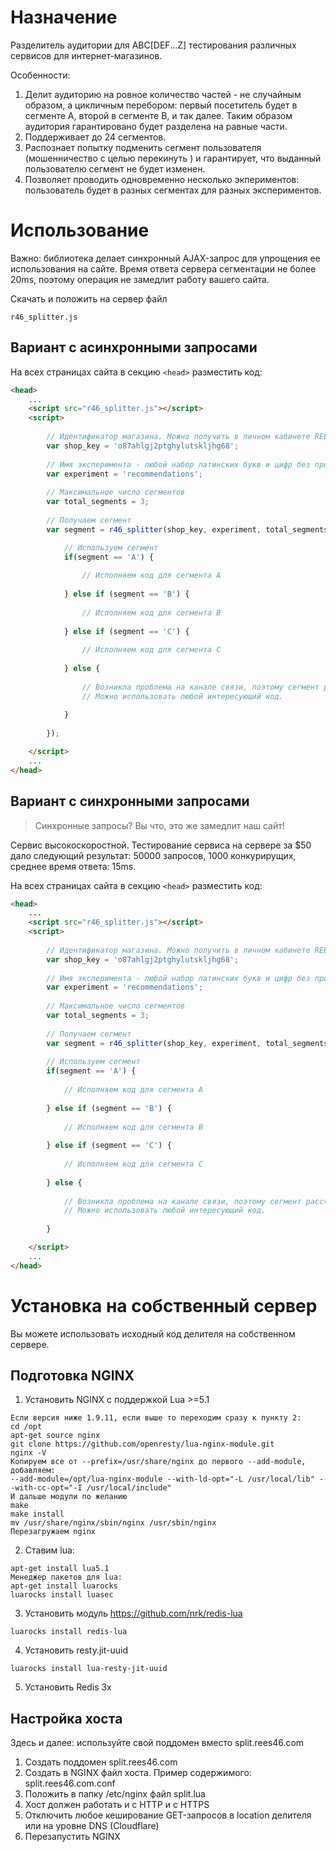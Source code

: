 # Назначение

Разделитель аудитории для ABC[DEF...Z] тестирования различных сервисов для интернет-магазинов.

Особенности:
 
1. Делит аудиторию на ровное количество частей - не случайным образом, а цикличным перебором: первый посетитель будет в сегменте A, второй в сегменте B, и так далее. Таким образом аудитория гарантировано будет разделена на равные части.
2. Поддерживает до 24 сегментов.
3. Распознает попытку подменить сегмент пользователя (мошенничество с целью перекинуть ) и гарантирует, что выданный пользователю сегмент не будет изменен.
4. Позволяет проводить одновременно несколько экпериментов: пользователь будет в разных сегментах для разных экспериментов. 

# Использование

Важно: библиотека делает синхронный AJAX-запрос для упрощения ее использования на сайте. Время ответа сервера сегментации не более 20ms, поэтому операция не замедлит работу вашего сайта.

Скачать и положить на сервер файл

```r46_splitter.js```


## Вариант с асинхронными запросами

На всех страницах сайта в секцию ```<head>``` разместить код:

```html
<head>
    ...
    <script src="r46_splitter.js"></script>
    <script>
        
        // Идентификатор магазина. Можно получить в личном кабинете REES46.com после регистрации.
        var shop_key = 'o87ahlgj2ptghylutskljhg68';
        
        // Имя эксперимента - любой набор латинских букв и цифр без пробелов и знаков пунктуации
        var experiment = 'recommendations';
        
        // Максимальное число сегментов
        var total_segments = 3;
        
        // Получаем сегмент
        var segment = r46_splitter(shop_key, experiment, total_segments, function(segment) {

            // Используем сегмент
            if(segment == 'A') {
                
                // Исполняем код для сегмента А
                
            } else if (segment == 'B') {
                
                // Исполняем код для сегмента B
                
            } else if (segment == 'C') {
                
                // Исполняем код для сегмента C
                
            } else {
                
                // Возникла проблема на канале связи, поэтому сегмент рассчитать не удалось
                // Можно использовать любой интересующий код.
                
            }
            
        });

    </script>
    ...
</head>
```

## Вариант с синхронными запросами

> Синхронные запросы? Вы что, это же замедлит наш сайт!

Сервис высокоскоростной. Тестирование сервиса на сервере за $50 дало следующий результат: 50000 запросов, 1000 конкурирущих, среднее время ответа: 15ms.

На всех страницах сайта в секцию ```<head>``` разместить код:

```html
<head>
    ...
    <script src="r46_splitter.js"></script>
    <script>
        
        // Идентификатор магазина. Можно получить в личном кабинете REES46.com после регистрации.
        var shop_key = 'o87ahlgj2ptghylutskljhg68';
        
        // Имя эксперимента - любой набор латинских букв и цифр без пробелов и знаков пунктуации
        var experiment = 'recommendations';
        
        // Максимальное число сегментов
        var total_segments = 3;
        
        // Получаем сегмент
        var segment = r46_splitter(shop_key, experiment, total_segments);
        
        // Используем сегмент
        if(segment == 'A') {
            
            // Исполняем код для сегмента А
            
        } else if (segment == 'B') {
            
            // Исполняем код для сегмента B
            
        } else if (segment == 'C') {
            
            // Исполняем код для сегмента C
            
        } else {
            
            // Возникла проблема на канале связи, поэтому сегмент рассчитать не удалось
            // Можно использовать любой интересующий код.
            
        }

    </script>
    ...
</head>
```

# Установка на собственный сервер

Вы можете использовать исходный код делителя на собственном сервере.

## Подготовка NGINX

1. Установить NGINX с поддержкой Lua >=5.1
```
Если версия ниже 1.9.11, если выше то переходим сразу к пункту 2:
cd /opt 
apt-get source nginx 
git clone https://github.com/openresty/lua-nginx-module.git
nginx -V
Копируем все от --prefix=/usr/share/nginx до первого --add-module, добавляем:
--add-module=/opt/lua-nginx-module --with-ld-opt="-L /usr/local/lib" --with-cc-opt="-I /usr/local/include"
И дальше модули по желанию
make
make install
mv /usr/share/nginx/sbin/nginx /usr/sbin/nginx
Перезагружаем nginx
```
2. Ставим lua:
```
apt-get install lua5.1
Менеджер пакетов для lua:
apt-get install luarocks
luarocks install luasec
```
3. Установить модуль https://github.com/nrk/redis-lua
```
luarocks install redis-lua
```
4. Установить resty.jit-uuid
```
luarocks install lua-resty-jit-uuid
```
5. Установить Redis 3x

## Настройка хоста

Здесь и далее: используйте свой поддомен вместо split.rees46.com

1. Создать поддомен split.rees46.com
2. Создать в NGINX файл хоста. Пример содержимого: split.rees46.com.conf
3. Положить в папку /etc/nginx файл split.lua
4. Хост должен работать и с HTTP и с HTTPS
5. Отключить любое кеширование GET-запросов в location делителя или на уровне DNS (Cloudflare)
6. Перезапустить NGINX
